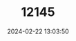 ---
title: "12145"
category: "Litoria castanea"
draft: false
date: 2024-02-22 13:03:50
languages:
  English: ["Yellow-spotted Tree Frog"]
---